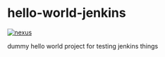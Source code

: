 # hello-world-jenkins

[![nexus](https://badges.conductor.com/nexus/v/http/nexus-write.battery-park.conductor.com/releases/conductor-test/hello-world-jenkins.png)](https://badges.conductor.com/nexus/v/http/nexus-write.battery-park.conductor.com/releases/conductor-test/hello-world-jenkins.png)

dummy hello world project for testing jenkins things
